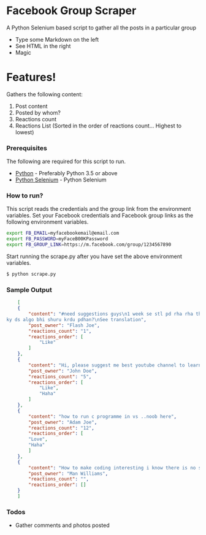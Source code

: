 # Facebook Group Scraper

A Python Selenium based script to gather all the posts in a particular group

  - Type some Markdown on the left
  - See HTML in the right
  - Magic

# Features!
Gathers the following content:
1. Post content
2. Posted by whom?
3. Reactions count
4. Reactions List (Sorted in the order of reactions count... Highest to lowest)

### Prerequisites

The following are required for this script to run.

* [Python](https://www.python.org/downloads/release/python-370/) - Preferably Python 3.5 or above
* [Python Selenium](https://pypi.org/project/selenium/) - Python Selenium

### How to run?
This script reads the credentials and the group link from the environment variables. Set your Facebook credentials and Facebook group links as the following environment variables.

```sh
export FB_EMAIL=myfacebookemail@email.com
export FB_PASSWORD=myFaceB00KPassword
export FB_GROUP_LINK=https://m.facebook.com/group/1234567890
```
Start running the scrape.py after you have set the above environment variables.
```sh
$ python scrape.py
```

### Sample Output
```json
    [
    {
        "content": "#need suggestions guys\n1 week se stl pd rha rha thora thora krke nd ab meri college ki holidays ho gyi hai toh hackerrank ke 4-7 question ho jte hai mujhse daily but then free rhet hu toh mai
ky ds algo bhi shuru krdu pdhan?\nSee translation",
        "post_owner": "Flash Joe",
        "reactions_count": "1",
        "reactions_order": [
            "Like"
        ]
    },
    {
        "content": "Hi, please suggest me best youtube channel to learn react js.",
        "post_owner": "John Doe",
        "reactions_count": "5",
        "reactions_order": [
            "Like",
            "Haha"
        ]
    },
    {
        "content": "how to run c programme in vs ..noob here",
        "post_owner": "Adam Joe",
        "reactions_count": "12",
        "reactions_order": [
        "Love",
        "Haha"
        ]
    },
    {
        "content": "How to make coding interesting i know there is no shortcut, we need to work hard but i am losing my motivation again any help?",
        "post_owner": "Man Williams",
        "reactions_count": "",
        "reactions_order": []
    }
    ]
```

### Todos

 - Gather comments and photos posted


